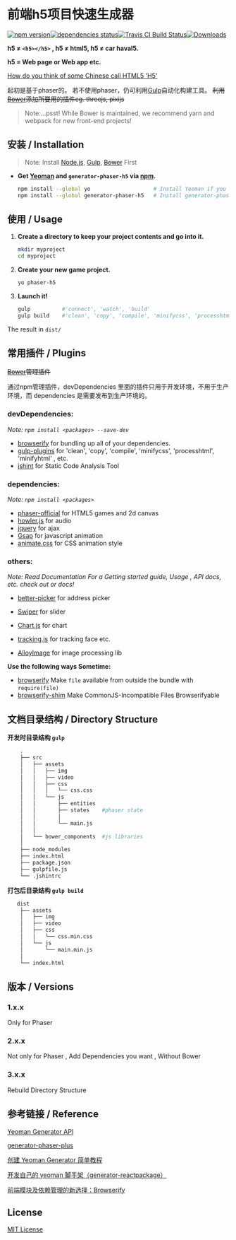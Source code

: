 # 前端h5项目快速生成器

<div align="left"><div><a href="https://www.npmjs.com/package/generator-phaser-h5"><img alt="npm version" src="https://img.shields.io/npm/v/generator-phaser-h5.svg?style=flat-square"></a><a href="https://david-dm.org/Sanchez3/generator-phaser-h5"><img alt="dependencies status" src="https://david-dm.org/Sanchez3/generator-phaser-h5/status.svg"></a><a href="https://travis-ci.org/Sanchez3/generator-phaser-h5"><img alt="Travis CI Build Status" src="https://travis-ci.org/Sanchez3/generator-phaser-h5.svg?branch=master"></a><a href="https://www.npmjs.com/package/generator-phaser-h5"><img alt="Downloads" src="https://img.shields.io/npm/dm/generator-phaser-h5.svg?style=flat-square"></a></div></div>


**h5 ≠ `<h5></h5>` ,  h5 ≠ html5,  h5 ≠ car haval5.**

**h5 = Web page or Web app etc.**

[How do you think of some Chinese call HTML5 'H5'](https://news.ycombinator.com/item?id=9875940)

起初是基于phaser的。
若不使用phaser，仍可利用[Gulp](http://gulpjs.com/)自动化构建工具。
~~利用[Bower](https://bower.io/)添加所要用的插件eg. threejs, pixijs~~

>Note:...psst! While Bower is maintained, we recommend yarn and webpack for new front-end projects!



## 安装 / Installation
>Note:  Install [Node.js](https://nodejs.org/en/), [Gulp](http://gulpjs.com/), ~~[Bower](https://bower.io/)~~ First

- **Get  [Yeoman](http://yeoman.io/) and `generator-phaser-h5` via [npm](https://www.npmjs.com/).**

    ```sh
    npm install --global yo                    # Install Yeoman if you don't have it yet.
    npm install --global generator-phaser-h5   # Install generator-phaser-h5
    ```




## 使用 / Usage

1. **Create a directory to keep your project contents and go into it.**

    ```sh
    mkdir myproject
    cd myproject
    ```

2. **Create your new game project.**

    ```sh
    yo phaser-h5
    ```

3. **Launch it!**

    ```sh
    gulp          #'connect', 'watch', 'build'
    gulp build    #'clean', 'copy', 'compile', 'minifycss', 'processhtml', 'minifyhtml'
    ```


The result in  `dist/`



## 常用插件 / Plugins

~~[Bower](https://bower.io/)管理插件~~ 

通过npm管理插件，devDependencies  里面的插件只用于开发环境，不用于生产环境，而 dependencies  是需要发布到生产环境的。

### devDependencies:
*Note:  `npm install <packages> --save-dev`*

- [browserify](https://github.com/substack/node-browserify)  for bundling up all of your dependencies.
- [gulp-plugins](http://gulpjs.com/plugins/)  for 'clean', 'copy', 'compile', 'minifycss', 'processhtml', 'minifyhtml' , etc. 
- [jshint](http://jshint.com/)  for Static Code Analysis Tool

### dependencies:
*Note:  `npm install <packages>`*

- [phaser-official](https://phaser.io/)  for HTML5 games and 2d canvas
- [howler.js](https://howlerjs.com/)  for audio 
- [jquery](https://jquery.com/)  for ajax 
- [Gsap](https://greensock.com/gsap)  for javascript animation
- [animate.css](https://daneden.github.io/animate.css/)  for CSS animation style 


### others:
*Note: Read Documentation For a Getting started guide, Usage , API docs, etc. check out or docs!*

- [better-picker](https://github.com/ustbhuangyi/picker)  for  address picker 

- [Swiper](http://idangero.us/swiper/)  for slider

- [Chart.js](http://www.chartjs.org/)  for chart

- [tracking.js](https://github.com/eduardolundgren/tracking.js)  for tracking  face etc.

- [AlloyImage](https://github.com/AlloyTeam/AlloyImage)  for image processing lib



**Use the following ways Sometime:**

- [browserify](https://github.com/substack/node-browserify#brequirefile-opts)  Make `file` available from outside the bundle with `require(file)`
- [browserify-shim](https://github.com/thlorenz/browserify-shim)  Make CommonJS-Incompatible Files Browserifyable




## 文档目录结构 / Directory Structure

**开发时目录结构 `gulp`**
```sh
    .
    ├── src
    │   ├── assets
    │   │   ├── img
    │   │   ├── video
    │   │   ├── css
    │   │   │   └── css.css
    │   │   └── js
    │   │       ├── entities
    │   │       ├── states    #phaser state
    │   │       │
    │   │       └── main.js
    │   │
    │   └── bower_components  #js libraries
    │
    ├── node_modules
    ├── index.html
    ├── package.json
    ├── gulpfile.js
    └── .jshintrc   
```

**打包后目录结构 `gulp build`**

```sh
   dist
    ├── assets
    │   ├── img
    │   ├── video
    │   ├── css
    │   │   └── css.min.css
    │   └── js
    │       └── main.min.js
    │
    └── index.html
```



## 版本 / Versions

### 1.x.x

Only for Phaser 

### 2.x.x

Not only for Phaser , Add Dependencies you want , Without Bower

### 3.x.x

Rebuild Directory Structure



## 参考链接 / Reference

[Yeoman Generator API](http://yeoman.github.io/generator/)

[generator-phaser-plus](https://github.com/rblopes/generator-phaser-plus)

[创建 Yeoman Generator 简单教程](http://www.jianshu.com/p/9f3e6bcdb274)

[开发自己的 yeoman 脚手架（generator-reactpackage）](https://juejin.im/entry/57c938510e3dd90063e3c725)

[前端模块及依赖管理的新选择：Browserify](http://acgtofe.com/posts/2015/06/modular-javascript-with-browserify)



## License

[MIT License](https://github.com/Sanchez3/generator-phaser-h5/blob/master/LICENSE)
